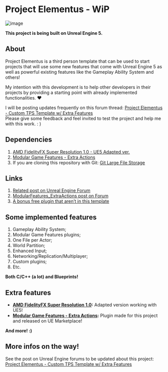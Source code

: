 # Project Elementus - WiP

![image](https://user-images.githubusercontent.com/77353979/165977616-6a2146e4-f564-4013-a8dc-c0a7815f341a.png)

**This project is being built on Unreal Engine 5.**

## About

Project Elementus is a third person template that can be used to start projects that will use some new features that
come with Unreal
Engine 5 as well as powerful existing features like the Gameplay Ability System and others!

My intention with this development is to help other developers in their projects by providing a starting point with
already implemented functionalities. ❤️

I will be posting updates frequently on this forum
thread: [Project Elementus - Custom TPS Template w/ Extra Features](https://forums.unrealengine.com/t/project-elementus-custom-tps-template-w-extra-features/273595)  
Please give some feedback and feel invited to test the project and help me with this work. : )

## Dependencies

1. [AMD FidelityFX Super Resolution 1.0 - UE5 Adapted ver.](https://github.com/lucoiso/fsr-amd-ue/releases/tag/v1.0)
2. [Modular Game Features - Extra Actions](https://unrealengine.com/marketplace/en-US/product/modular-game-features-extra-actions)
3. If you are cloning this repository with Git: [Git Large File Storage](https://git-lfs.github.com/)

## Links

1. [Related post on Unreal Engine
   Forum](https://forums.unrealengine.com/t/project-elementus-custom-tps-template-w-extra-features/273595)
2. [ModularFeatures_ExtraActions post on
   Forum](https://forums.unrealengine.com/t/free-modularfeatures-extraactions/495400)
3. [A bonus free plugin that aren’t in this
   template](https://forums.unrealengine.com/t/free-azurespeech-plugin-text-to-voice-and-voice-to-text/495394)

## Some implemented features

1. Gameplay Ability System;
2. Modular Game Features plugins;
3. One File per Actor;
4. World Partition;
5. Enhanced Input;
6. Networking/Replication/Multiplayer;
7. Custom plugins;
8. Etc.

**Both C/C++ (a lot) and Blueprints!**

## Extra features

* **[AMD FidelityFX Super Resolution 1.0](https://github.com/lucoiso/fsr-amd-ue/releases/tag/v1.0):** Adapted version
  working with UE5!
* **[Modular Game Features - Extra Actions](https://unrealengine.com/marketplace/en-US/product/modular-game-features-extra-actions):**
  Plugin made for this project and released on UE Marketplace!

**And more! :)**

## More infos on the way!

See the post on Unreal Engine forums to be updated about this
project: [Project Elementus - Custom TPS Template w/ Extra Features](https://forums.unrealengine.com/t/project-elementus-custom-tps-template-w-extra-features/273595)  

